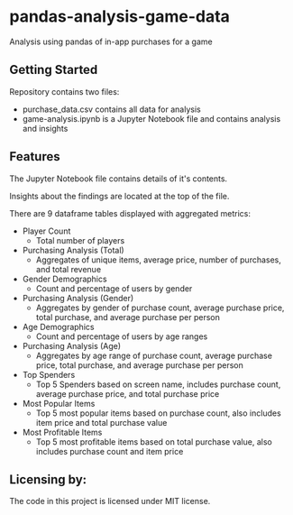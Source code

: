 # pandas-analysis-game-data
Analysis using pandas of in-app purchases for a game


## Getting Started

Repository contains two files:
- purchase_data.csv contains all data for analysis
- game-analysis.ipynb is a Jupyter Notebook file and contains analysis and insights


## Features

The Jupyter Notebook file contains details of it's contents.

Insights about the findings are located at the top of the file.

There are 9 dataframe tables displayed with aggregated metrics:

- Player Count
    - Total number of players  
- Purchasing Analysis (Total)
    - Aggregates of unique items, average price, number of purchases, and total revenue 
- Gender Demographics
    - Count and percentage of users by gender
- Purchasing Analysis (Gender)
    - Aggregates by gender of purchase count, average purchase price, total purchase, and average purchase per person
- Age Demographics
    - Count and percentage of users by age ranges
- Purchasing Analysis (Age)
    - Aggregates by age range of purchase count, average purchase price, total purchase, and average purchase per person
- Top Spenders
    - Top 5 Spenders based on screen name, includes purchase count, average purchase price, and total purchase price
- Most Popular Items
    - Top 5 most popular items based on purchase count, also includes item price and total purchase value
- Most Profitable Items
    - Top 5 most profitable items based on total purchase value, also includes purchase count and item price


## Licensing by:

The code in this project is licensed under MIT license.
